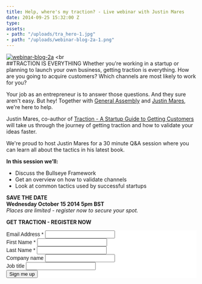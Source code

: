 ```yaml
---
title: Help, where's my traction? - Live webinar with Justin Mares
date: 2014-09-25 15:32:00 Z
type: 
assets:
- path: "/uploads/tra_hero-1.jpg"
- path: "/uploads/webinar-blog-2a-1.png"
---
```


[![webinar-blog-2a](/uploads/webinar-blog-2a-1.png)](http://tractionbook.com/) 
<br
<br>
##TRACTION IS EVERYTHING
Whether you're working in a startup or planning to launch your own business, getting traction is everything. How are you going to acquire customers? Which channels are most likely to work for you?

Your job as an entrepreneur is to answer those questions. And they sure aren't easy. But hey! Together with [General Assembly](https://generalassemb.ly/) and [Justin Mares](https://twitter.com/jwmares), we're here to help.

Justin Mares, co-author of [Traction - A Startup Guide to Getting Customers](http://tractionbook.com/) will take us through the journey of getting traction and how to validate your ideas faster.

We're proud to host Justin Mares for a 30 minute Q&A session where you can learn all about the tactics in his latest book.

**In this session we’ll:**

* Discuss the Bullseye Framework
* Get an overview on how to validate channels
* Look at common tactics used by successful startups
 
**SAVE THE DATE**
<br>
**Wednesday October 15 2014 5pm BST**
<br>*Places are limited - register now to secure your spot.*

**GET TRACTION - REGISTER NOW**

<link href="//cdn-images.mailchimp.com/embedcode/classic-081711.css" rel="stylesheet" type="text/css"> <style type="text/css"> #mc-embedded-subscribe-form{padding: 0 !important;} #mc_embed_signup{background:#fff; clear:left; font:14px Helvetica,Arial,sans-serif; } /* Add your own MailChimp form style overrides in your site stylesheet or in this style block. We recommend moving this block and the preceding CSS link to the HEAD of your HTML file. */ </style> <div id="mc_embed_signup"> <form action="//geckoboard.us1.list-manage.com/subscribe/post?u=f8c11c17753d5c653c8d22b3d&amp;id=ed7c47336a" method="post" id="mc-embedded-subscribe-form" name="mc-embedded-subscribe-form" class="validate" target="_blank" novalidate> <div id="mc_embed_signup_scroll"> <div class="mc-field-group"> <label for="mce-EMAIL">Email Address * </label> <input type="email" value="" name="EMAIL" class="required email" id="mce-EMAIL"> </div> <div class="mc-field-group"> <label for="mce-FNAME">First Name * </label> <input type="text" value="" name="FNAME" class="required" id="mce-FNAME"> </div> <div class="mc-field-group"> <label for="mce-LNAME">Last Name * </label> <input type="text" value="" name="LNAME" class="required" id="mce-LNAME"> </div> <div class="mc-field-group"> <label for="mce-MMERGE4">Company name </label> <input type="text" value="" name="MMERGE4" class="" id="mce-MMERGE4"> </div> <div class="mc-field-group"> <label for="mce-MMERGE3">Job title </label> <input type="text" value="" name="MMERGE3" class="" id="mce-MMERGE3"> </div> <div id="mce-responses" class="clear"> <div class="response" id="mce-error-response" style="display:none"></div> <div class="response" id="mce-success-response" style="display:none"></div> </div> <div style="position: absolute; left: -5000px;"><input type="text" name="b_f8c11c17753d5c653c8d22b3d_ed7c47336a" tabindex="-1" value=""></div> <div class="clear"><input type="submit" value="Sign me up" name="subscribe" id="mc-embedded-subscribe" class="button"></div> </div> </form> </div> <script type='text/javascript' src='//s3.amazonaws.com/downloads.mailchimp.com/js/mc-validate.js'></script><script type='text/javascript'>(function($) {window.fnames = new Array(); window.ftypes = new Array();fnames[0]='EMAIL';ftypes[0]='email';fnames[1]='FNAME';ftypes[1]='text';fnames[2]='LNAME';ftypes[2]='text';fnames[4]='MMERGE4';ftypes[4]='text';fnames[3]='MMERGE3';ftypes[3]='text';}(jQuery));var $mcj = jQuery.noConflict(true);</script>
